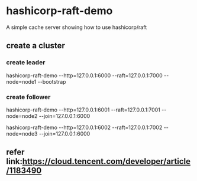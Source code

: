 # hashicorp-raft-demo
A simple cache server showing how to use hashicorp/raft
## create a cluster
### create leader
hashicorp-raft-demo --http=127.0.0.1:6000 --raft=127.0.0.1:7000 --node=node1 --bootstrap
### create follower
hashicorp-raft-demo --http=127.0.0.1:6001 --raft=127.0.0.1:7001 --node=node2 --join=127.0.0.1:6000

hashicorp-raft-demo --http=127.0.0.1:6002 --raft=127.0.0.1:7002 --node=node3 --join=127.0.0.1:6000
## refer link:https://cloud.tencent.com/developer/article/1183490
